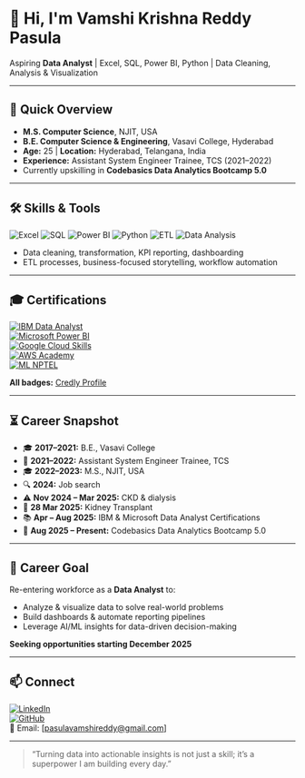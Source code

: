 # 👋 Hi, I'm Vamshi Krishna Reddy Pasula

Aspiring **Data Analyst** | Excel, SQL, Power BI, Python | Data Cleaning, Analysis & Visualization  

---

## 🎯 Quick Overview

- **M.S. Computer Science**, NJIT, USA  
- **B.E. Computer Science & Engineering**, Vasavi College, Hyderabad  
- **Age:** 25 | **Location:** Hyderabad, Telangana, India  
- **Experience:** Assistant System Engineer Trainee, TCS (2021–2022)  
- Currently upskilling in **Codebasics Data Analytics Bootcamp 5.0**  

---

## 🛠 Skills & Tools

![Excel](https://img.shields.io/badge/Excel-217346?style=for-the-badge&logo=microsoft-excel&logoColor=white)
![SQL](https://img.shields.io/badge/SQL-005C91?style=for-the-badge&logo=postgresql&logoColor=white)
![Power BI](https://img.shields.io/badge/Power%20BI-F2C80F?style=for-the-badge&logo=microsoft-power-bi&logoColor=black)
![Python](https://img.shields.io/badge/Python-3776AB?style=for-the-badge&logo=python&logoColor=white)
![ETL](https://img.shields.io/badge/ETL-FF6F61?style=for-the-badge)
![Data Analysis](https://img.shields.io/badge/Data%20Analysis-4BCF3B?style=for-the-badge)

- Data cleaning, transformation, KPI reporting, dashboarding  
- ETL processes, business-focused storytelling, workflow automation  

---

## 🎓 Certifications

[![IBM Data Analyst](https://img.shields.io/badge/IBM%20Data%20Analyst-Certificate-blue?style=for-the-badge&logo=ibm&logoColor=white)](https://www.coursera.org/account/accomplishments/specialization/JCGRQ2BN2W12)  
[![Microsoft Power BI](https://img.shields.io/badge/Microsoft%20Power%20BI-Certificate-yellow?style=for-the-badge&logo=microsoft-power-bi&logoColor=black)](https://www.coursera.org/account/accomplishments/specialization/WOJZ2TMSWF3Z)  
[![Google Cloud Skills](https://img.shields.io/badge/Google%20Cloud-Skills-lightblue?style=for-the-badge&logo=googlecloud&logoColor=white)](https://www.cloudskillsboost.google/public_profiles/706ffc84-afd0-4553-88ce-79159f566cf2)  
[![AWS Academy](https://img.shields.io/badge/AWS-Academy-orange?style=for-the-badge&logo=amazonaws&logoColor=white)](https://www.credly.com/badges/3198f079-6d41-4c18-b25a-ff1b0eaa996b/linked_in_profile)  
[![ML NPTEL](https://img.shields.io/badge/ML-NPTEL-silver?style=for-the-badge)](https://archive.nptel.ac.in/noc/Ecertificate/?q=NPTEL19CS52S11401133191129617)  

**All badges:** [Credly Profile](https://www.credly.com/users/vamshi-krishna-reddy-pasula/badges#credly)  

---

## ⏳ Career Snapshot

- 🎓 **2017–2021:** B.E., Vasavi College  
- 💼 **2021–2022:** Assistant System Engineer Trainee, TCS  
- 🎓 **2022–2023:** M.S., NJIT, USA  
- 🔍 **2024:** Job search  
- ⚠️ **Nov 2024 – Mar 2025:** CKD & dialysis  
- 💖 **28 Mar 2025:** Kidney Transplant  
- 📚 **Apr – Aug 2025:** IBM & Microsoft Data Analyst Certifications  
- 🚀 **Aug 2025 – Present:** Codebasics Data Analytics Bootcamp 5.0  

---

## 🌟 Career Goal

Re-entering workforce as a **Data Analyst** to:  

- Analyze & visualize data to solve real-world problems  
- Build dashboards & automate reporting pipelines  
- Leverage AI/ML insights for data-driven decision-making  

**Seeking opportunities starting December 2025**  

---

## 📫 Connect

[![LinkedIn](https://img.shields.io/badge/LinkedIn-vam5h1-blue?style=for-the-badge&logo=linkedin&logoColor=white)](https://www.linkedin.com/in/vam5h1/)  
[![GitHub](https://img.shields.io/badge/GitHub-vam5h1-black?style=for-the-badge&logo=github&logoColor=white)](https://github.com/vam5h1)  
📧 Email: [pasulavamshireddy@gmail.com]  

---

> “Turning data into actionable insights is not just a skill; it’s a superpower I am building every day.”
